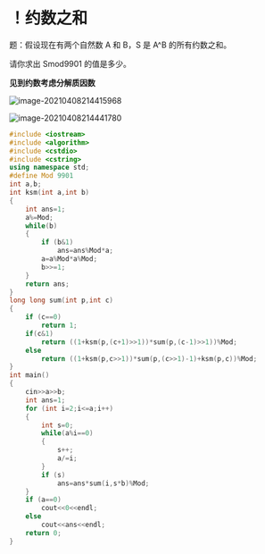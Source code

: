 # ！约数之和

题：假设现在有两个自然数 A 和 B，S 是 A^B 的所有约数之和。

请你求出 Smod9901 的值是多少。

**见到约数考虑分解质因数**

![image-20210408214415968](C:\Users\pengxin\AppData\Roaming\Typora\typora-user-images\image-20210408214415968.png)

![image-20210408214441780](C:\Users\pengxin\AppData\Roaming\Typora\typora-user-images\image-20210408214441780.png)

```c++
#include <iostream>
#include <algorithm>
#include <cstdio>
#include <cstring>
using namespace std;
#define Mod 9901
int a,b;
int ksm(int a,int b)
{
    int ans=1;
    a%=Mod;
    while(b)
    {
        if (b&1)
            ans=ans%Mod*a;
        a=a%Mod*a%Mod;
        b>>=1;
    }
    return ans;
}
long long sum(int p,int c)
{
    if (c==0)
        return 1;
    if(c&1)
        return ((1+ksm(p,(c+1)>>1))*sum(p,(c-1)>>1))%Mod;
    else
        return ((1+ksm(p,c>>1))*sum(p,(c>>1)-1)+ksm(p,c))%Mod;
}
int main()
{
    cin>>a>>b;
    int ans=1;
    for (int i=2;i<=a;i++)
    {
        int s=0;
        while(a%i==0)
        {
            s++;
            a/=i;
        }
        if (s)
            ans=ans*sum(i,s*b)%Mod;
    } 
    if (a==0)
        cout<<0<<endl;
    else
        cout<<ans<<endl;
    return 0;
}
```

